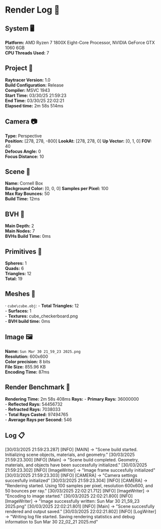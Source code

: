 # Render Log 📜

## System 🖥️

**Platform:** AMD Ryzen 7 1800X Eight-Core Processor, NVIDIA GeForce GTX 1060 6GB  
**CPU Threads Used:** 7  

## Project 🏯

**Raytracer Version:** 1.0  
**Build Configuration:** Release  
**Compiler:** MSVC 1943  
**Start Time:** 03/30/25 21:59:23  
**End Time:** 03/30/25 22:02:21  
**Elapsed time:** 2m 58s 514ms

## Camera 📷

**Type:** Perspective  
**Position:** [278, 278, -800] 
**LookAt:** [278, 278, 0] 
**Up Vector:** [0, 1, 0] 
**FOV:** 40  
**Defocus Angle:** 0  
**Focus Distance:** 10  

## Scene 🌆

**Name:** Cornell Box  
**Background Color:** [0, 0, 0] 
**Samples per Pixel:** 100  
**Max Ray Bounces:** 50  
**Build Time:** 12ms

## BVH 🍂

**Main Depth:** 2  
**Main Nodes:** 7  
**BVHs Build Time:** 0ms

## Primitives 🔵

**Spheres:** 1  
**Quads:** 6  
**Triangles:** 12  
**Total:** 19  

## Meshes 🔺

· `cube\cube.obj`:
    - **Total Triangles:** 12  
    - **Surfaces:** 1  
    - **Textures:** cube_checkerboard.png  
    - **BVH build time:** 0ms 

## Image 🖼️

**Name:** `Sun Mar 30 21_59_23 2025.png`  
**Resolution:** 600x600  
**Color precision:** 8 bits  
**File Size:** 855.96 KB  
**Encoding Time:** 87ms 

## Render Benchmark 🎇

**Rendering Time:** 2m 58s 408ms 
**Rays:**
    - **Primary Rays:** 36000000  
    - **Reflected Rays:** 54456732  
    - **Refracted Rays:** 7038033  
    - **Total Rays Casted:** 97494765  
    - **Average Rays per Second:** 546  

## Log 📋

[30/03/2025 21:59:23.287] [INFO] [MAIN] -> "Scene build started. Initializing scene objects, materials, and geometry."
[30/03/2025 21:59:23.300] [INFO] [Main] -> "Scene build completed. Geometry, materials, and objects have been successfully initialized."
[30/03/2025 21:59:23.302] [INFO] [ImageWriter] -> "Image frame succesfully initialized"
[30/03/2025 21:59:23.303] [INFO] [CAMERA] -> "Camera settings succesfully initialized"
[30/03/2025 21:59:23.304] [INFO] [CAMERA] -> "Rendering started. Using 100 samples per pixel, resolution 600x600, and 50 bounces per ray."
[30/03/2025 22:02:21.712] [INFO] [ImageWriter] -> "Encoding to image started."
[30/03/2025 22:02:21.800] [INFO] [ImageWriter] -> "Image successfully written: Sun Mar 30 21_59_23 2025.png"
[30/03/2025 22:02:21.801] [INFO] [Main] -> "Scene succesfully rendered and output saved."
[30/03/2025 22:02:21.802] [INFO] [LogWriter] -> "Writing log file started. Saving rendering statistics and debug information to Sun Mar 30 22_02_21 2025.md"
